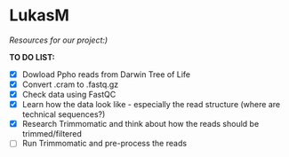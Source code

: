 # LukasM
*Resources for our project:)*

**TO DO LIST:**
- [x] Dowload Ppho reads from Darwin Tree of Life
- [x] Convert .cram to .fastq.gz
- [x] Check data using FastQC
- [x] Learn how the data look like - especially the read structure (where are technical sequences?)
- [x] Research Trimmomatic and think about how the reads should be trimmed/filtered 
- [ ] Run Trimmomatic and pre-process the reads
